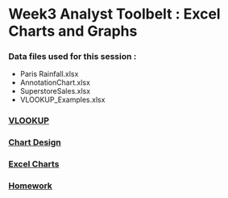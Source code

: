 # Week3 Analyst Toolbelt : Excel Charts and Graphs

### Data files used for this session :
  * Paris Rainfall.xlsx
  * AnnotationChart.xlsx
  * SuperstoreSales.xlsx
  * VLOOKUP_Examples.xlsx

### [VLOOKUP](VLOOKUP.md)

### [Chart Design](VisDesign.md)

### [Excel Charts](ExcelCharts.md)

### [Homework](Homework.md)
